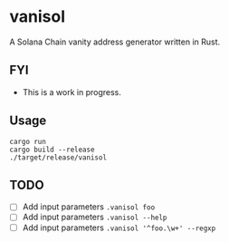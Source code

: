 # vanisol
A Solana Chain vanity address generator written in Rust.

## FYI
- This is a work in progress.

## Usage
```shell
cargo run
cargo build --release
./target/release/vanisol
```

## TODO
- [ ] Add input parameters `.vanisol foo`
- [ ] Add input parameters `.vanisol --help`
- [ ] Add input parameters `.vanisol '^foo.\w+' --regxp`
